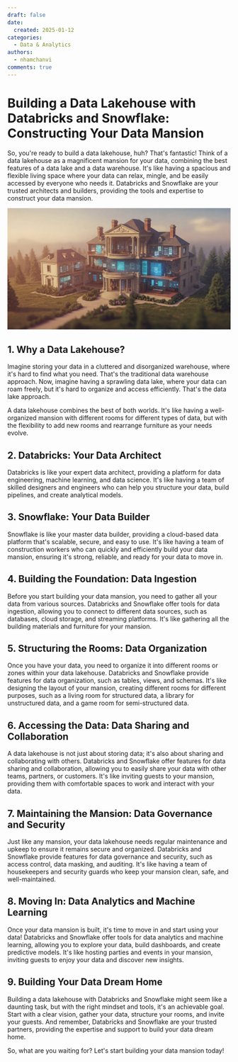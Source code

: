 ```yaml
---
draft: false
date:
  created: 2025-01-12
categories:
  - Data & Analytics
authors:
  - nhamchanvi
comments: true
---
```


# Building a Data Lakehouse with Databricks and Snowflake: Constructing Your Data Mansion

So, you're ready to build a data lakehouse, huh? That's fantastic! Think of a data lakehouse as a magnificent mansion for your data, combining the best features of a data lake and a data warehouse. It's like having a spacious and flexible living space where your data can relax, mingle, and be easily accessed by everyone who needs it. Databricks and Snowflake are your trusted architects and builders, providing the tools and expertise to construct your data mansion.

[![Image]](./building-a-data-lakehouse-with-databricks-and-snowflake-constructing-your-data-mansion.md)

[Image]: ../../assets/data-lakehouse-mansion.jpg

<!-- more -->

## 1. Why a Data Lakehouse?

Imagine storing your data in a cluttered and disorganized warehouse, where it's hard to find what you need. That's the traditional data warehouse approach. Now, imagine having a sprawling data lake, where your data can roam freely, but it's hard to organize and access efficiently. That's the data lake approach.

A data lakehouse combines the best of both worlds. It's like having a well-organized mansion with different rooms for different types of data, but with the flexibility to add new rooms and rearrange furniture as your needs evolve.

## 2. Databricks: Your Data Architect

Databricks is like your expert data architect, providing a platform for data engineering, machine learning, and data science. It's like having a team of skilled designers and engineers who can help you structure your data, build pipelines, and create analytical models.

## 3. Snowflake: Your Data Builder

Snowflake is like your master data builder, providing a cloud-based data platform that's scalable, secure, and easy to use. It's like having a team of construction workers who can quickly and efficiently build your data mansion, ensuring it's strong, reliable, and ready for your data to move in.

## 4. Building the Foundation: Data Ingestion

Before you start building your data mansion, you need to gather all your data from various sources. Databricks and Snowflake offer tools for data ingestion, allowing you to connect to different data sources, such as databases, cloud storage, and streaming platforms. It's like gathering all the building materials and furniture for your mansion.

## 5. Structuring the Rooms: Data Organization

Once you have your data, you need to organize it into different rooms or zones within your data lakehouse. Databricks and Snowflake provide features for data organization, such as tables, views, and schemas. It's like designing the layout of your mansion, creating different rooms for different purposes, such as a living room for structured data, a library for unstructured data, and a game room for semi-structured data.

## 6. Accessing the Data: Data Sharing and Collaboration

A data lakehouse is not just about storing data; it's also about sharing and collaborating with others. Databricks and Snowflake offer features for data sharing and collaboration, allowing you to easily share your data with other teams, partners, or customers. It's like inviting guests to your mansion, providing them with comfortable spaces to work and interact with your data.

## 7. Maintaining the Mansion: Data Governance and Security

Just like any mansion, your data lakehouse needs regular maintenance and upkeep to ensure it remains secure and organized. Databricks and Snowflake provide features for data governance and security, such as access control, data masking, and auditing. It's like having a team of housekeepers and security guards who keep your mansion clean, safe, and well-maintained.

## 8. Moving In: Data Analytics and Machine Learning

Once your data mansion is built, it's time to move in and start using your data! Databricks and Snowflake offer tools for data analytics and machine learning, allowing you to explore your data, build dashboards, and create predictive models. It's like hosting parties and events in your mansion, inviting guests to enjoy your data and discover new insights.

## 9. Building Your Data Dream Home

Building a data lakehouse with Databricks and Snowflake might seem like a daunting task, but with the right mindset and tools, it's an achievable goal. Start with a clear vision, gather your data, structure your rooms, and invite your guests. And remember, Databricks and Snowflake are your trusted partners, providing the expertise and support to build your data dream home.

So, what are you waiting for? Let's start building your data mansion today!
